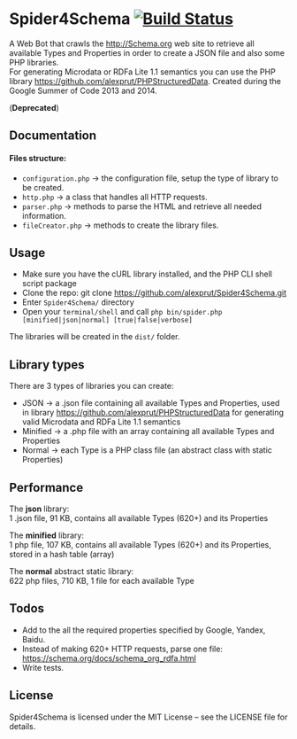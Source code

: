 Spider4Schema [![Build Status](https://travis-ci.org/alexprut/Spider4Schema.svg)](https://travis-ci.org/alexprut/Spider4Schema)
=============
A Web Bot that crawls the http://Schema.org web site to retrieve all available Types and Properties in order to create a JSON file and also some PHP libraries.  
For generating Microdata or RDFa Lite 1.1 semantics you can use the PHP library https://github.com/alexprut/PHPStructuredData.
Created during the Google Summer of Code 2013 and 2014.    
  
(__Deprecated__)

Documentation
-------------  
#### Files structure:
* ```configuration.php``` → the configuration file, setup the type of library to be created.
* ```http.php``` → a class that handles all HTTP requests.
* ```parser.php``` → methods to parse the HTML and retrieve all needed information.
* ```fileCreator.php``` → methods to create the library files.
  
Usage
-----
* Make sure you have the cURL library installed, and the PHP CLI shell script package
* Clone the repo: git clone https://github.com/alexprut/Spider4Schema.git
* Enter ```Spider4Schema/``` directory
* Open your ```terminal/shell``` and call ```php bin/spider.php [minified|json|normal] [true|false|verbose]```
  
The libraries will be created in the ```dist/``` folder.
  
Library types
-------------
There are 3 types of libraries you can create:  

* JSON → a .json file containing all available Types and Properties, used in library https://github.com/alexprut/PHPStructuredData for generating valid Microdata and RDFa Lite 1.1 semantics
* Minified → a .php file with an array containing all available Types and Properties
* Normal → each Type is a PHP class file (an abstract class with static Properties)
  
Performance
-----------
The __json__ library:  
1 .json file, 91 KB, contains all available Types (620+) and its Properties
  
The __minified__ library:  
1 php file, 107 KB, contains all available Types (620+) and its Properties, stored in a hash table (array)
  
The __normal__ abstract static library:   
622 php files, 710 KB, 1 file for each available Type

Todos
-----
* Add to the all the required properties specified by Google, Yandex, Baidu.
* Instead of making 620+ HTTP requests, parse one file: https://schema.org/docs/schema_org_rdfa.html
* Write tests.

License
-------
Spider4Schema is licensed under the MIT License – see the LICENSE file for details.
